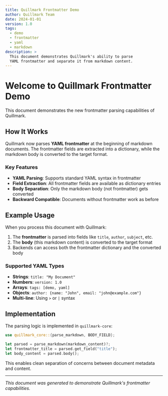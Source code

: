 ```yaml
---
title: Quillmark Frontmatter Demo  
author: Quillmark Team
date: 2024-01-01
version: 1.0
tags:
  - demo
  - frontmatter
  - yaml
  - markdown
description: >
  This document demonstrates Quillmark's ability to parse 
  YAML frontmatter and separate it from markdown content.
---
```


# Welcome to Quillmark Frontmatter Demo

This document demonstrates the new frontmatter parsing capabilities of Quillmark.

## How It Works

Quillmark now parses **YAML frontmatter** at the beginning of markdown documents. The frontmatter fields are extracted into a dictionary, while the markdown body is converted to the target format.

### Key Features

- **YAML Parsing**: Supports standard YAML syntax in frontmatter
- **Field Extraction**: All frontmatter fields are available as dictionary entries  
- **Body Separation**: Only the markdown body (not frontmatter) gets converted
- **Backward Compatible**: Documents without frontmatter work as before

## Example Usage

When you process this document with Quillmark:

1. The **frontmatter** is parsed into fields like `title`, `author`, `subject`, etc.
2. The **body** (this markdown content) is converted to the target format
3. Backends can access both the frontmatter dictionary and the converted body

### Supported YAML Types

- **Strings**: `title: "My Document"`
- **Numbers**: `version: 1.0` 
- **Arrays**: `tags: [demo, yaml]`
- **Objects**: `author: {name: "John", email: "john@example.com"}`
- **Multi-line**: Using `>` or `|` syntax

## Implementation

The parsing logic is implemented in `quillmark-core`:

```rust
use quillmark_core::{parse_markdown, BODY_FIELD};

let parsed = parse_markdown(markdown_content)?;
let frontmatter_title = parsed.get_field("title");
let body_content = parsed.body();
```

This enables clean separation of concerns between document metadata and content.

---

*This document was generated to demonstrate Quillmark's frontmatter capabilities.*